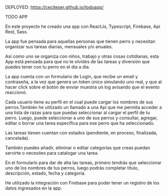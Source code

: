 DEPLOYED: https://ceciteser.github.io/todoapp/

TODO APP

En este proyecto he creado una app con ReactJs, Typescript, Firebase, Api Rest, Sass.

La app fue pensada para aquellas personas que tienen perro y necesitan organizar sus tareas diarias, mensuales y/o anuales. 

Así como uno se organiza con niños, trabajo y otras cosas cotidianas, esta App está pensada para que no te olvides de las tareas y diversión que puedes tener con tu perro en el día a día. 

La app cuenta con un formulario de Login, que recibe un email y contraseña, a la vez que genera un token único simulando uno real, y que al hacer click sobre el botón de enviar muestra un log avisando que el evento reaccionó. 

Cada usuario tiene su perfil en el cual puede cargar los nombres de sus perros.También he utilizado un llamado a una Api que me permita acceder a una lista de razas para que puedas seleccionar al cargar el perfil de tu perro. Luego, puede seleccionar a uno de sus perros y consultar, agregar, editar o borrar una tarea específica para ese perro que ha seleccionado. 

Las tareas tienen cuentan con  estados (pendiente, en proceso, finalizada, cancelada).

También puedes añadir, eliminar o editar categorías que creas puedan servirte o necesites para catalogar una tarea. 

En el formulario para dar de alta las tareas, primero tendrás que seleccionar uno de los nombres de tus perros, luego podrás completar título, descripción, estado, fecha y categoría. 

He utilizado la integración con Firebase para poder tener un registro de los datos ingresados en la app. 


